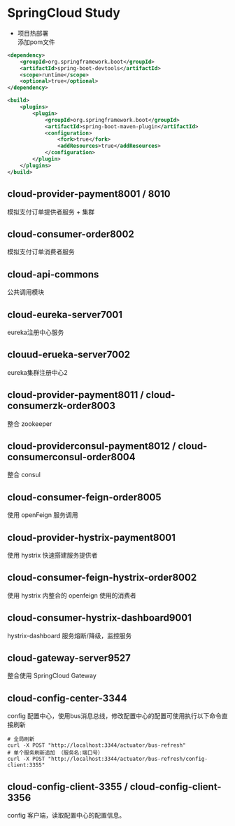 # SpringCloud Study

+ 项目热部署  
添加pom文件
```xml
<dependency>
    <groupId>org.springframework.boot</groupId>
    <artifactId>spring-boot-devtools</artifactId>
    <scope>runtime</scope>
    <optional>true</optional>
</dependency>

<build>
    <plugins>
        <plugin>
            <groupId>org.springframework.boot</groupId>
            <artifactId>spring-boot-maven-plugin</artifactId>
            <configuration>
                <fork>true</fork>
                <addResources>true</addResources>
            </configuration>
        </plugin>
    </plugins>
</build>
```
## cloud-provider-payment8001 / 8010
模拟支付订单提供者服务  + 集群

## cloud-consumer-order8002
模拟支付订单消费者服务

## cloud-api-commons
公共调用模块

## cloud-eureka-server7001
eureka注册中心服务

## clouud-erueka-server7002
eureka集群注册中心2

## cloud-provider-payment8011 / cloud-consumerzk-order8003
整合 zookeeper

## cloud-providerconsul-payment8012 / cloud-consumerconsul-order8004
整合 consul

## cloud-consumer-feign-order8005
使用 openFeign 服务调用

## cloud-provider-hystrix-payment8001
使用 hystrix 快速搭建服务提供者

## cloud-consumer-feign-hystrix-order8002
使用 hystrix 内整合的 openfeign 使用的消费者

## cloud-consumer-hystrix-dashboard9001
hystrix-dashboard 服务熔断/降级，监控服务

## cloud-gateway-server9527
整合使用 SpringCloud Gateway

## cloud-config-center-3344
config 配置中心，使用bus消息总线，修改配置中心的配置可使用执行以下命令直接刷新
```shell
# 全局刷新
curl -X POST "http://localhost:3344/actuator/bus-refresh"
# 单个服务刷新追加 （服务名:端口号）
curl -X POST "http://localhost:3344/actuator/bus-refresh/config-client:3355"
```

## cloud-config-client-3355 / cloud-config-client-3356
config 客户端，读取配置中心的配置信息。
